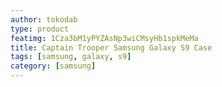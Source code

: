 ```yaml
---
author: tokodab
type: product
featimg: 1Cza3bM1yPYZAsNp3wiCMsyHb1spkMeMa
title: Captain Trooper Samsung Galaxy S9 Case
tags: [samsung, galaxy, s9]
category: [samsung]
---
```

